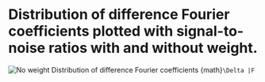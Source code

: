 # Distribution of difference Fourier coefficients plotted with signal-to-noise ratios with and without weight. 



![No weight](images/Difference_structure_factor_distribution-0.png)
Distribution of difference Fourier coefficients {math}`\Delta |F`
